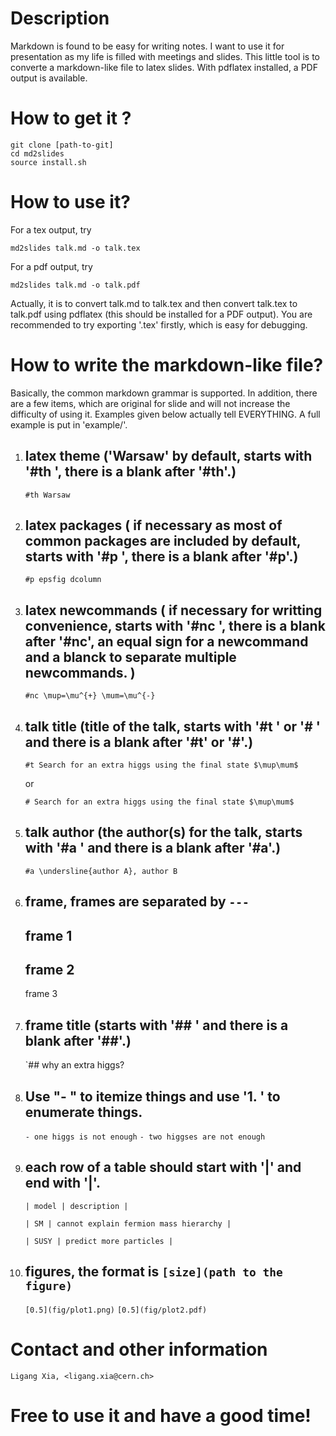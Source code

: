 
# Description

Markdown is found to be easy for writing notes. I want to use it for presentation as my life is filled with meetings and slides. This little tool is to converte a markdown-like file to latex slides. With pdflatex installed, a PDF output is available.

# How to get it ?

	git clone [path-to-git]
	cd md2slides
	source install.sh

# How to use it?

For a tex output, try
	
	md2slides talk.md -o talk.tex

For a pdf output, try
	
	md2slides talk.md -o talk.pdf

  Actually, it is to convert talk.md to talk.tex and then convert talk.tex to talk.pdf using pdflatex (this should be installed for a PDF output). You are recommended to try exporting '.tex' firstly, which is easy for debugging.

# How to write the markdown-like file?

  Basically, the common markdown grammar is supported. In addition, there are a few items, which are original for slide and will not increase the difficulty of using it. Examples given below actually tell  EVERYTHING. A full example is put in 'example/'.

1. ## latex theme ('Warsaw' by default, starts with '#th ', there is a blank after '#th'.)

    `#th Warsaw`

1. ## latex packages ( if necessary as most of common packages are included by default, starts with '#p ', there is a blank after '#p'.)

    `#p epsfig dcolumn`

1. ## latex newcommands ( if necessary for writting convenience, starts with '#nc ', there is a blank after '#nc', an equal sign for a newcommand and a blanck to separate multiple newcommands. )

    `#nc \mup=\mu^{+} \mum=\mu^{-}`

1. ## talk title (title of the talk, starts with '#t ' or '# ' and there is a blank after '#t' or '#'.)

    `#t Search for an extra higgs using the final state $\mup\mum$`
    
    or
    
    `# Search for an extra higgs using the final state $\mup\mum$`

1. ## talk author (the author(s) for the talk, starts with '#a ' and there is a blank after '#a'.)

    `#a \undersline{author A}, author B`

1. ## frame, frames are separated by `---`

    frame 1
    ---
    frame 2
    ---
    frame 3

1. ## frame title (starts with '## ' and there is a blank after '##'.)

    `## why an extra higgs?

1. ## Use "- " to itemize things and use '1. ' to enumerate things.

    `- one higgs is not enough`
    `- two higgses are not enough`

1. ## each row of a table should start with '|' and end with '|'.

    `| model | description |`
    
    `| SM | cannot explain fermion mass hierarchy |`
    
    `| SUSY | predict more particles |`

1. ## figures, the format is `[size](path to the figure)`

    `[0.5](fig/plot1.png)`
    `[0.5](fig/plot2.pdf)`

# Contact and other information

    Ligang Xia, <ligang.xia@cern.ch>

# Free to use it and have a good time!
    


